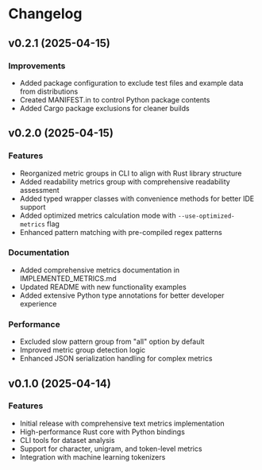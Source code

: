# Changelog

## v0.2.1 (2025-04-15)

### Improvements
- Added package configuration to exclude test files and example data from distributions
- Created MANIFEST.in to control Python package contents
- Added Cargo package exclusions for cleaner builds

## v0.2.0 (2025-04-15)

### Features
- Reorganized metric groups in CLI to align with Rust library structure
- Added readability metrics group with comprehensive readability assessment
- Added typed wrapper classes with convenience methods for better IDE support
- Added optimized metrics calculation mode with `--use-optimized-metrics` flag
- Enhanced pattern matching with pre-compiled regex patterns

### Documentation
- Added comprehensive metrics documentation in IMPLEMENTED_METRICS.md
- Updated README with new functionality examples
- Added extensive Python type annotations for better developer experience

### Performance
- Excluded slow pattern group from "all" option by default
- Improved metric group detection logic
- Enhanced JSON serialization handling for complex metrics

## v0.1.0 (2025-04-14)

### Features
- Initial release with comprehensive text metrics implementation
- High-performance Rust core with Python bindings
- CLI tools for dataset analysis
- Support for character, unigram, and token-level metrics
- Integration with machine learning tokenizers
